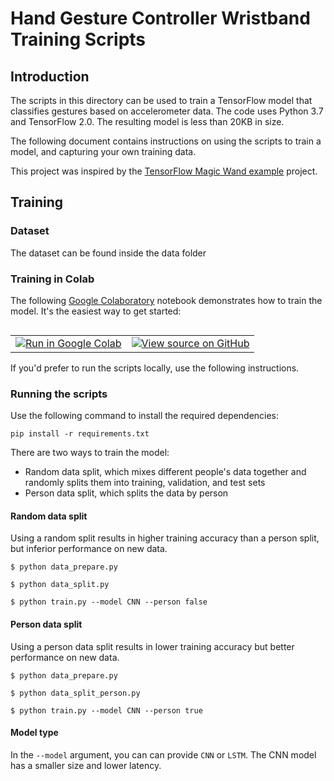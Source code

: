 # Hand Gesture Controller Wristband Training Scripts

## Introduction

The scripts in this directory can be used to train a TensorFlow model that
classifies gestures based on accelerometer data. The code uses Python 3.7 and
TensorFlow 2.0. The resulting model is less than 20KB in size.

The following document contains instructions on using the scripts to train a
model, and capturing your own training data.

This project was inspired by the [TensorFlow Magic Wand example](https://https://github.com/tensorflow/tensorflow/tree/master/tensorflow/lite/micro/examples/magic_wand/train)
project.

## Training

### Dataset

The dataset can be found inside the data folder

### Training in Colab

The following [Google Colaboratory](https://colab.research.google.com)
notebook demonstrates how to train the model. It's the easiest way to get
started:

<table class="tfo-notebook-buttons" align="left">
  <td>
    <a target="_blank" href="https://colab.research.google.com/github/tensorflow/tensorflow/blob/master/tensorflow/lite/micro/examples/magic_wand/train/train_magic_wand_model.ipynb"><img src="https://www.tensorflow.org/images/colab_logo_32px.png" />Run in Google Colab</a>
  </td>
  <td>
    <a target="_blank" href="https://github.com/tensorflow/tensorflow/blob/master/tensorflow/lite/micro/examples/magic_wand/train/train_magic_wand_model.ipynb"><img src="https://www.tensorflow.org/images/GitHub-Mark-32px.png" />View source on GitHub</a>
  </td>
</table>

If you'd prefer to run the scripts locally, use the following instructions.

### Running the scripts

Use the following command to install the required dependencies:

```shell
pip install -r requirements.txt
```

There are two ways to train the model:

- Random data split, which mixes different people's data together and randomly
  splits them into training, validation, and test sets
- Person data split, which splits the data by person

#### Random data split

Using a random split results in higher training accuracy than a person split,
but inferior performance on new data.

```shell
$ python data_prepare.py

$ python data_split.py

$ python train.py --model CNN --person false
```

#### Person data split

Using a person data split results in lower training accuracy but better
performance on new data.

```shell
$ python data_prepare.py

$ python data_split_person.py

$ python train.py --model CNN --person true
```

#### Model type

In the `--model` argument, you can can provide `CNN` or `LSTM`. The CNN
model has a smaller size and lower latency.


